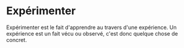 # Expérimenter
Expérimenter est le fait d'apprendre au travers d'une expérience.
Un expérience est un fait vécu ou observé, c'est donc quelque chose de concret.